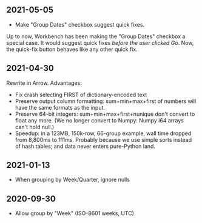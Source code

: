 2021-05-05
----------

* Make "Group Dates" checkbox suggest quick fixes.

Up to now, Workbench has been making the "Group Dates" checkbox a special
case. It would suggest quick fixes _before the user clicked Go_. Now, the
quick-fix button behaves like any other quick fix.

2021-04-30
----------

Rewrite in Arrow. Advantages:

* Fix crash selecting FIRST of dictionary-encoded text
* Preserve output column formatting: sum+min+max+first of numbers will have
  the same formats as the input.
* Preserve 64-bit integers: sum+min+max+first+nunique don't convert to float
  any more. (We no longer convert to Numpy: Numpy i64 arrays can't hold null.)
* Speedup: in a 123MB, 150k-row, 66-group example, wall time dropped from
  8,800ms to 111ms. Probably because we use simple sorts instead of hash
  tables; and data never enters pure-Python land.

2021-01-13
----------

* When grouping by Week/Quarter, ignore nulls

2020-09-30
----------

* Allow group by "Week" (ISO-8601 weeks, UTC)
